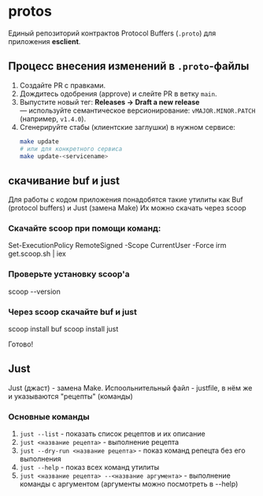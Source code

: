# protos
Единый репозиторий контрактов Protocol Buffers (`.proto`) для приложения **esclient**.

## Процесс внесения изменений в `.proto`-файлы

1. Создайте PR с правками.
2. Дождитесь одобрения (approve) и слейте PR в ветку `main`.
3. Выпустите новый тег: **Releases → Draft a new release**  
   — используйте семантическое версионирование: `vMAJOR.MINOR.PATCH` (например, `v1.4.0`).
4. Сгенерируйте стабы (клиентские заглушки) в нужном сервисе:
   ```bash
   make update
   # или для конкретного сервиса
   make update-<servicename>
   ```

## скачивание buf и just
Для работы с кодом приложения понадобятся такие утилиты как Buf (protocol buffers) и Just (замена Make)
Их можно скачать через scoop

### Скачайте scoop при помощи команд:

Set-ExecutionPolicy RemoteSigned -Scope CurrentUser -Force
irm get.scoop.sh | iex

### Проверьте установку scoop'а

scoop --version

### Через scoop скачайте buf и just

scoop install buf
scoop install just

Готово!

## Just

Just (джаст) - замена Make. Испоольнительный файл - justfile, в нём же и указываются "рецепты" (команды)

### Основные команды

1. `just --list` - показать список рецептов и их описание
2. `just <название рецепта>` - выполнение рецепта
3. `just --dry-run <название рецепта>` - показ команд репецта без его выполнения
4. `just --help` - показ всех команд утилиты 
5. `just <название рецепта> --<название аргумента>` - выполнение команды с аргументом (аргументы можно посмотреть в --help)
